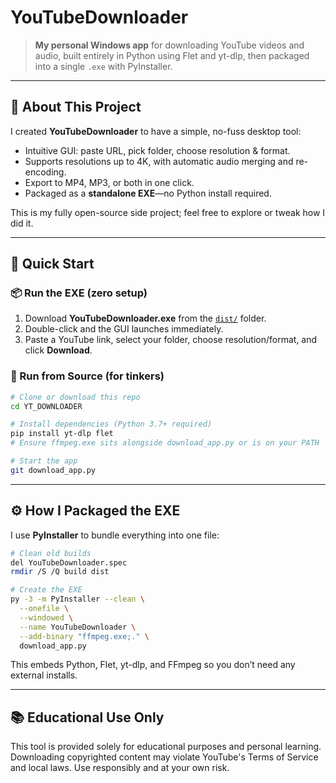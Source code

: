 # YouTubeDownloader

> **My personal Windows app** for downloading YouTube videos and audio, built entirely in Python using Flet and yt-dlp, then packaged into a single `.exe` with PyInstaller.

---

## 🚀 About This Project

I created **YouTubeDownloader** to have a simple, no-fuss desktop tool:

* Intuitive GUI: paste URL, pick folder, choose resolution & format.
* Supports resolutions up to 4K, with automatic audio merging and re-encoding.
* Export to MP4, MP3, or both in one click.
* Packaged as a **standalone EXE**—no Python install required.

This is my fully open-source side project; feel free to explore or tweak how I did it.

---

## 🔧 Quick Start

### 📦 Run the EXE (zero setup)

1. Download **YouTubeDownloader.exe** from the [`dist/`](dist/) folder.
2. Double-click and the GUI launches immediately.
3. Paste a YouTube link, select your folder, choose resolution/format, and click **Download**.

### 🐍 Run from Source (for tinkers)

```bash
# Clone or download this repo
cd YT_DOWNLOADER

# Install dependencies (Python 3.7+ required)
pip install yt-dlp flet
# Ensure ffmpeg.exe sits alongside download_app.py or is on your PATH

# Start the app
git download_app.py
```

---

## ⚙️ How I Packaged the EXE

I use **PyInstaller** to bundle everything into one file:

```bash
# Clean old builds
del YouTubeDownloader.spec
rmdir /S /Q build dist

# Create the EXE
py -3 -m PyInstaller --clean \
  --onefile \
  --windowed \
  --name YouTubeDownloader \
  --add-binary "ffmpeg.exe;." \
  download_app.py
```

This embeds Python, Flet, yt-dlp, and FFmpeg so you don’t need any external installs.

---

## 📚 Educational Use Only

This tool is provided solely for educational purposes and personal learning. Downloading copyrighted content may violate YouTube's Terms of Service and local laws. Use responsibly and at your own risk.
